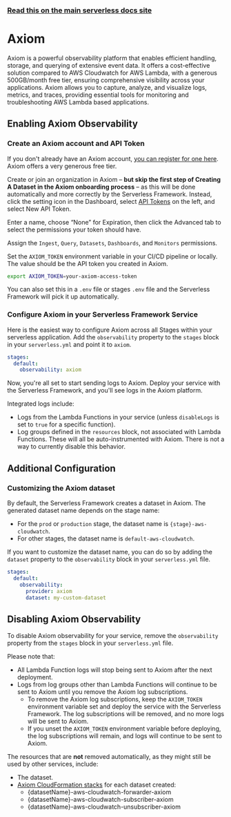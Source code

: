 <!--
title: Serverless Framework - Axiom Observability
description: How to configure observability for your Serverless Framework services using Axiom
short_title: Axiom
keywords: ['Serverless Framework', 'Observability', 'Monitoring', 'Axiom']
-->

<!-- DOCS-SITE-LINK:START automatically generated  -->

### [Read this on the main serverless docs site](https://www.serverless.com/framework/docs/guides/observability/axiom)

<!-- DOCS-SITE-LINK:END -->

# Axiom

Axiom is a powerful observability platform that enables efficient handling, storage, and querying of extensive event data. It offers a cost-effective solution compared to AWS Cloudwatch for AWS Lambda, with a generous 500GB/month free tier, ensuring comprehensive visibility across your applications. Axiom allows you to capture, analyze, and visualize logs, metrics, and traces, providing essential tools for monitoring and troubleshooting AWS Lambda based applications.

## Enabling Axiom Observability

### Create an Axiom account and API Token

If you don't already have an Axiom account, [you can register for one here](https://slss.io/axiom). Axiom offers a very generous free tier.

Create or join an organization in Axiom – **but skip the first step of Creating A Dataset in the Axiom onboarding process** – as this will be done automatically and more correctly by the Serverless Framework. Instead, click the setting icon in the Dashboard, select [API Tokens](https://app.axiom.co/settings/api-tokens) on the left, and select New API Token.

Enter a name, choose “None” for Expiration, then click the Advanced tab to select the permissions your token should have. 

Assign the `Ingest`, `Query`, `Datasets`, `Dashboards`, and `Monitors` permissions.

Set the `AXIOM_TOKEN` environment variable in your CI/CD pipeline or locally. The value should be the API token you created in Axiom.

```bash
export AXIOM_TOKEN=your-axiom-access-token
```

You can also set this in a `.env` file or stages `.env` file and the Serverless Framework will pick it up automatically.

### Configure Axiom in your Serverless Framework Service

Here is the easiest way to configure Axiom across all Stages within your serverless application. Add the `observability` property to the `stages` block in your `serverless.yml` and point it to `axiom`.

```yaml
stages:
  default:
    observability: axiom
```

Now, you're all set to start sending logs to Axiom. Deploy your service with the Serverless Framework, and you'll see logs in the Axiom platform.

Integrated logs include:

- Logs from the Lambda Functions in your service (unless `disableLogs` is set to `true` for a specific function).
- Log groups defined in the `resources` block, not associated with Lambda Functions. These will all be auto-instrumented with Axiom. There is not a way to currently disable this behavior.

## Additional Configuration

### Customizing the Axiom dataset

By default, the Serverless Framework creates a dataset in Axiom. The generated dataset name depends on the stage name:

- For the `prod` or `production` stage, the dataset name is `{stage}-aws-cloudwatch`.
- For other stages, the dataset name is `default-aws-cloudwatch`.

If you want to customize the dataset name, you can do so by adding the `dataset` property to the `observability` block in your `serverless.yml` file.

```yaml
stages:
  default:
    observability:
      provider: axiom
      dataset: my-custom-dataset
```

## Disabling Axiom Observability

To disable Axiom observability for your service, remove the `observability` property from the `stages` block in your `serverless.yml` file.

Please note that:

- All Lambda Function logs will stop being sent to Axiom after the next deployment.
- Logs from log groups other than Lambda Functions will continue to be sent to Axiom until you remove the Axiom log subscriptions.
  - To remove the Axiom log subscriptions, keep the `AXIOM_TOKEN` environment variable set and deploy the service with the Serverless Framework. The log subscriptions will be removed, and no more logs will be sent to Axiom.
  - If you unset the `AXIOM_TOKEN` environment variable before deploying, the log subscriptions will remain, and logs will continue to be sent to Axiom.

The resources that are **not** removed automatically, as they might still be used by other services, include:

- The dataset.
- [Axiom CloudFormation stacks](https://github.com/axiomhq/axiom-cloudwatch-forwarder) for each dataset created:
  - {datasetName}-aws-cloudwatch-forwarder-axiom
  - {datasetName}-aws-cloudwatch-subscriber-axiom
  - {datasetName}-aws-cloudwatch-unsubscriber-axiom
